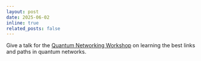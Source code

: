```yaml
---
layout: post
date: 2025-06-02
inline: true
related_posts: false
---
```


Give a talk for the [Quantum Networking Workshop](https://www.umass.edu/quantum/2025-quantumsavory-workshop/) on learning the best links and paths in quantum networks.
